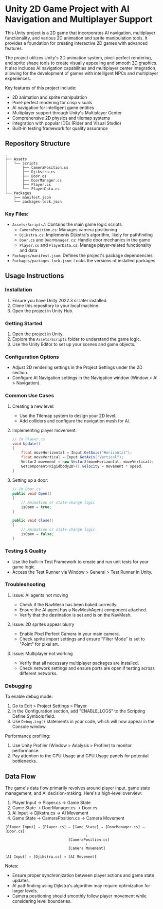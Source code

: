 # Unity 2D Game Project with AI Navigation and Multiplayer Support

This Unity project is a 2D game that incorporates AI navigation, multiplayer functionality, and various 2D animation and sprite manipulation tools. It provides a foundation for creating interactive 2D games with advanced features.

The project utilizes Unity's 2D animation system, pixel-perfect rendering, and sprite shape tools to create visually appealing and smooth 2D graphics. It also includes AI navigation capabilities and multiplayer center integration, allowing for the development of games with intelligent NPCs and multiplayer experiences.

Key features of this project include:
- 2D animation and sprite manipulation
- Pixel-perfect rendering for crisp visuals
- AI navigation for intelligent game entities
- Multiplayer support through Unity's Multiplayer Center
- Comprehensive 2D physics and tilemap systems
- Integration with popular IDEs (Rider and Visual Studio)
- Built-in testing framework for quality assurance

## Repository Structure

```
.
├── Assets
│   └── Scripts
│       ├── CameraPosition.cs
│       ├── Djikstra.cs
│       ├── Door.cs
│       ├── DoorManager.cs
│       ├── Player.cs
│       └── PlayerData.cs
└── Packages
    ├── manifest.json
    └── packages-lock.json
```

### Key Files:
- `Assets/Scripts/`: Contains the main game logic scripts
  - `CameraPosition.cs`: Manages camera positioning
  - `Djikstra.cs`: Implements Dijkstra's algorithm, likely for pathfinding
  - `Door.cs` and `DoorManager.cs`: Handle door mechanics in the game
  - `Player.cs` and `PlayerData.cs`: Manage player-related functionality and data
- `Packages/manifest.json`: Defines the project's package dependencies
- `Packages/packages-lock.json`: Locks the versions of installed packages

## Usage Instructions

### Installation

1. Ensure you have Unity 2022.3 or later installed.
2. Clone this repository to your local machine.
3. Open the project in Unity Hub.

### Getting Started

1. Open the project in Unity.
2. Explore the `Assets/Scripts` folder to understand the game logic.
3. Use the Unity Editor to set up your scenes and game objects.

### Configuration Options

- Adjust 2D rendering settings in the Project Settings under the 2D section.
- Configure AI Navigation settings in the Navigation window (Window > AI > Navigation).

### Common Use Cases

1. Creating a new level:
   - Use the Tilemap system to design your 2D level.
   - Add colliders and configure the navigation mesh for AI.

2. Implementing player movement:
   ```csharp
   // In Player.cs
   void Update()
   {
       float moveHorizontal = Input.GetAxis("Horizontal");
       float moveVertical = Input.GetAxis("Vertical");
       Vector2 movement = new Vector2(moveHorizontal, moveVertical);
       GetComponent<Rigidbody2D>().velocity = movement * speed;
   }
   ```

3. Setting up a door:
   ```csharp
   // In Door.cs
   public void Open()
   {
       // Animation or state change logic
       isOpen = true;
   }

   public void Close()
   {
       // Animation or state change logic
       isOpen = false;
   }
   ```

### Testing & Quality

- Use the built-in Test Framework to create and run unit tests for your game logic.
- Access the Test Runner via Window > General > Test Runner in Unity.

### Troubleshooting

1. Issue: AI agents not moving
   - Check if the NavMesh has been baked correctly.
   - Ensure the AI agent has a NavMeshAgent component attached.
   - Verify that the destination is set and is on the NavMesh.

2. Issue: 2D sprites appear blurry
   - Enable Pixel Perfect Camera in your main camera.
   - Check sprite import settings and ensure "Filter Mode" is set to "Point" for pixel art.

3. Issue: Multiplayer not working
   - Verify that all necessary multiplayer packages are installed.
   - Check network settings and ensure ports are open if testing across different networks.

### Debugging

To enable debug mode:
1. Go to Edit > Project Settings > Player.
2. In the Configuration section, add "ENABLE_LOGS" to the Scripting Define Symbols field.
3. Use `Debug.Log()` statements in your code, which will now appear in the Console window.

Performance profiling:
1. Use Unity Profiler (Window > Analysis > Profiler) to monitor performance.
2. Pay attention to the CPU Usage and GPU Usage panels for potential bottlenecks.

## Data Flow

The game's data flow primarily revolves around player input, game state management, and AI decision-making. Here's a high-level overview:

1. Player Input → Player.cs → Game State
2. Game State → DoorManager.cs → Door.cs
3. AI Input → Djikstra.cs → AI Movement
4. Game State → CameraPosition.cs → Camera Movement

```
[Player Input] → [Player.cs] → [Game State] → [DoorManager.cs] → [Door.cs]
                                     ↓
                             [CameraPosition.cs]
                                     ↓
                             [Camera Movement]
                                     
[AI Input] → [Djikstra.cs] → [AI Movement]
```

Notes:
- Ensure proper synchronization between player actions and game state updates.
- AI pathfinding using Dijkstra's algorithm may require optimization for larger levels.
- Camera positioning should smoothly follow player movement while considering level boundaries.
